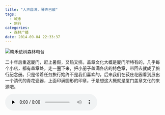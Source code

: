 ```yaml
---
title: "人声鼎沸，琴声已散"
tags:
  - 城市
  - 旅行
categories:
  - 森林广播
date: 2014-09-04 22:33:37
---
```


![晓禾依树森林电台](../../../images/radiocover/radio_085.jpg) 

二十年后重返厦门，赶上暑假，又热又挤。盖章文化大概是厦门所特有的，几乎每个小店，都有盖章处，走一圈下来，把小册子盖满各店的特色章，带回去就成了旅行纪念册。只是带着任务旅行始终不是我们喜欢的。后来我们在菽庄花园看到展出一个清代的青花瓷器，上面印满圆形的印章，于是想这大概就是厦门盖章文化的来源吧。   

<audio id="audio" controls="" preload="none">
  <source id="mp3" src="http://www.coletree.com/radio/coletree_radio_085.mp3">
</audio>